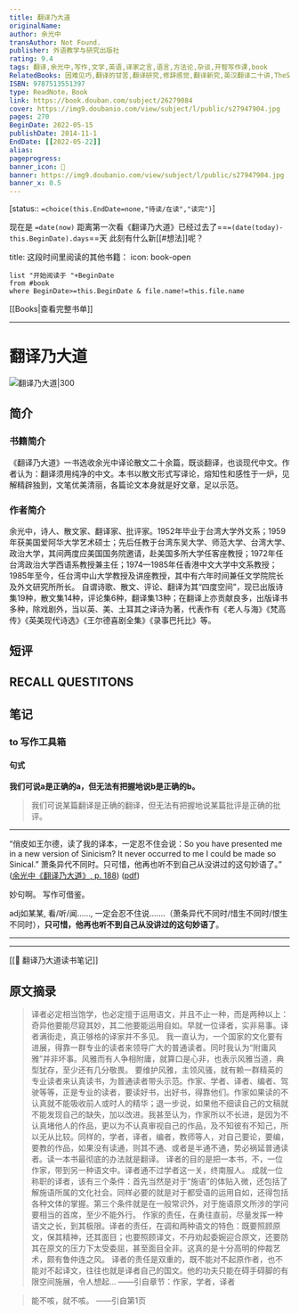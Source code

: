 ```yaml
---
title: 翻译乃大道
originalName: 
author: 余光中
transAuthor: Not Found.
publisher: 外语教学与研究出版社
rating: 9.4
tags: 翻译,余光中,写作,文学,英语,译家之言,语言,方法论,杂谈,开智写作课,book
RelatedBooks: 因难见巧,翻译的甘苦,翻译研究,修辞感觉,翻译新究,英汉翻译二十讲,TheSenseofStyle,翻译的技巧,《玩具屋》九讲,英文疑难详解
ISBN: 9787513551397
type: ReadNote，Book
link: https://book.douban.com/subject/26279084
cover: https://img9.doubanio.com/view/subject/l/public/s27947904.jpg
pages: 270
BeginDate: 2022-05-15
publishDate: 2014-11-1
EndDate: [[2022-05-22]]
alias:
pageprogress:
banner_icon: 📖
banner: https://img9.doubanio.com/view/subject/l/public/s27947904.jpg
banner_x: 0.5
---
```

[status:: `=choice(this.EndDate=none,"待读/在读","读完")`]

现在是 `=date(now)`
距离第一次看《翻译乃大道》已经过去了==`=(date(today)-this.BeginDate).days`==天
此刻有什么新[[#想法]]呢？


title: 这段时间里阅读的其他书籍：
icon: book-open

```dataview
list "开始阅读于 "+BeginDate
from #book 
where BeginDate>=this.BeginDate & file.name!=this.file.name
```

[[Books|查看完整书单]]

---
# 翻译乃大道

![翻译乃大道|300](https://img9.doubanio.com/view/subject/l/public/s27947904.jpg)

## 简介
### 书籍简介

《翻译乃大道》一书选收余光中译论散文二十余篇，既谈翻译，也谈现代中文。作者认为：翻译须用纯净的中文。本书以散文形式写译论，熔知性和感性于一炉，见解精辟独到，文笔优美清丽，各篇论文本身就是好文章，足以示范。


### 作者简介

余光中，诗人、散文家、翻译家、批评家。1952年毕业于台湾大学外文系；1959年获美国爱阿华大学艺术硕士；先后任教于台湾东吴大学、师范大学、台湾大学、政治大学，其间两度应美国国务院邀请，赴美国多所大学任客座教授；1972年任台湾政治大学西语系教授兼主任；1974—1985年任香港中文大学中文系教授；1985年至今，任台湾中山大学教授及讲座教授，其中有六年时间兼任文学院院长及外文研究所所长。
自谓诗歌、散文、评论、翻译为其“四度空间”，现已出版诗集19种，散文集14种，评论集6种，翻译集13种；在翻译上亦贡献良多，出版译书多种，除戏剧外，当以英、美、土耳其之译诗为著，代表作有《老人与海》《梵高传》《英美现代诗选》《王尔德喜剧全集》《录事巴托比》等。


## 短评

## RECALL QUESTITONS

## 笔记
### to 写作工具箱
#### 句式
**我们可说a是正确的a，但无法有把握地说b是正确的b。**
> 我们可说某篇翻译是正确的翻译，但无法有把握地说某篇批评是正确的批评。

---

“俏皮如王尔德，读了我的译本，一定忍不住会说：So you have presented me in a new version of Sinicism? It never occurred to me I could be made so Sinical.” 萧条异代不同时。只可惜，他再也听不到自己从没讲过的这句妙语了。” ([余光中《翻译乃大道》, p. 188](zotero://select/library/items/WJ73K8PV)) ([pdf](zotero://open-pdf/library/items/9AQ6RCX4?page=188&annotation=5AERSQB9)) 

妙句啊。 写作可借鉴。

adj如某某, 看/听/闻......, 一定会忍不住说.......（萧条异代不同时/惜生不同时/恨生不同时），**只可惜，他再也听不到自己从没讲过的这句妙语了**。

---

---
[[🔗 翻译乃大道读书笔记]]

### 
## 原文摘录
> 译者必定相当饱学，也必定擅于运用语文，并且不止一种，而是两种以上：奇异他要能尽窥其妙，其二他要能运用自如。早就一位译者，实非易事。译者满街走，真正够格的译家并不多见。
我一直认为，一个国家的文化要有进展，得靠一群专业的读者来领导广大的普通读者。同时我认为“附庸风雅”并非坏事。风雅而有人争相附庸，就算口是心非，也表示风雅当道，典型犹存，至少还有几分敬畏。
要维护风雅，主领风骚，就有赖一群精英的专业读者来认真读书，为普通读者带头示范。作家、学者、译者、编者、驾驶等等，正是专业的读者，要读好书，出好书，得靠他们。作家如果读的不认真就不能吸收前人或时人的精华；退一步说，如果他不细读自己的文稿就不能发现自己的缺失，加以改进。我甚至认为，作家所以不长进，是因为不认真堵他人的作品，更以为不认真审视自己的作品，及不知彼有不知己，所以无从比较。同样的，学者，译者，编者，教师等人，对自己要论，要编，要教的作品，如果没有读通，则其不通、或者是半通不通，势必祸延普通读者。读一本书最彻底的办法就是翻译。
译者的目的是把一本书，不，一位作家，带到另一种语文中。译者通不过学者这一关，终南服人。
成就一位称职的译者，该有三个条件：首先当然是对于“施语”的体贴入微，还包括了解施语所属的文化社会。同样必要的就是对于都受语的运用自如，还得包括各种文体的掌握。第三个条件就是在一般常识外，对于施语原文所涉的学问要相当的首席，至少不能外行。
作家的责任，在勇往直前，尽量发挥一种语文之长，到其极限。译者的责任，在调和两种语文的特色：既要照顾原文，保其精神，还其面目；也要照顾译文，不丹劝起委婉迎合原文，还要防其在原文的压力下太受委屈，甚至面目全非。这真的是十分高明的仲裁艺术，颇有鲁仲连之风。
译者的责任是双重的，既不能对不起原作者，也不能对不起译文，往往也就是译者自己的国文。他的功夫只能在碍手碍脚的有限空间施展，令人想起...
——引自章节：作家，学者，译者

> 能不咳，就不咳。
——引自第1页



